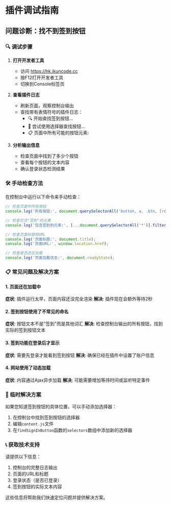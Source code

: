 # 插件调试指南

## 问题诊断：找不到签到按钮

### 🔍 调试步骤

1. **打开开发者工具**
   - 访问 https://hk.ikuncode.cc
   - 按F12打开开发者工具
   - 切换到Console标签页

2. **查看插件日志**
   - 刷新页面，观察控制台输出
   - 查找带有表情符号的插件日志：
     - 🔍 开始查找签到按钮...
     - 🎯 尝试使用选择器查找按钮...
     - 📋 页面中所有可能的按钮元素:

3. **分析输出信息**
   - 检查页面中找到了多少个按钮
   - 查看每个按钮的文本内容
   - 确认登录状态检测结果

### 🛠️ 手动检查方法

在控制台中运行以下命令来手动检查：

```javascript
// 检查页面中所有按钮
console.log('所有按钮:', document.querySelectorAll('button, a, .btn, [role="button"]'));

// 检查包含"签到"的元素
console.log('包含签到的元素:', [...document.querySelectorAll('*')].filter(el => el.textContent.includes('签到')));

// 检查页面标题和URL
console.log('页面标题:', document.title);
console.log('页面URL:', window.location.href);

// 检查是否还在加载
console.log('页面加载状态:', document.readyState);
```

### 📋 常见问题及解决方案

#### 1. 页面还在加载中
**症状**: 插件运行太早，页面内容还没完全渲染
**解决**: 插件现在会额外等待2秒

#### 2. 签到按钮使用了不常见的命名
**症状**: 按钮文本不是"签到"而是其他词汇
**解决**: 检查控制台输出的所有按钮，找到实际的签到按钮文本

#### 3. 签到功能在登录后才显示
**症状**: 需要先登录才能看到签到按钮
**解决**: 确保已经在插件中设置了账户信息

#### 4. 网站使用了动态加载
**症状**: 内容通过Ajax异步加载
**解决**: 可能需要增加等待时间或监听特定事件

### 🔧 临时解决方案

如果您知道签到按钮的具体位置，可以手动添加选择器：

1. 在控制台中找到签到按钮的选择器
2. 编辑`content.js`文件
3. 在`findSignInButton`函数的`selectors`数组中添加新的选择器

### 📞 获取技术支持

请提供以下信息：
1. 控制台的完整日志输出
2. 页面的URL和标题
3. 登录状态（是否已登录）
4. 签到按钮的实际文本内容

这些信息将帮助我们快速定位问题并提供解决方案。